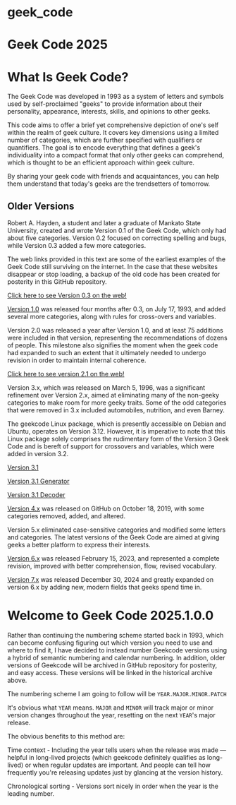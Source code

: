 # geek_code

# Geek Code 2025

# What Is Geek Code?
The Geek Code was developed in 1993 as a system of letters and symbols used by self-proclaimed "geeks" to provide information about their personality, appearance, interests, skills, and opinions to other geeks.

This code aims to offer a brief yet comprehensive depiction of one's self within the realm of geek culture. It covers key dimensions using a limited number of categories, which are further specified with qualifiers or quantifiers. The goal is to encode everything that defines a geek's individuality into a compact format that only other geeks can comprehend, which is thought to be an efficient approach within geek culture.

By sharing your geek code with friends and acquaintances, you can help them understand that today's geeks are the trendsetters of tomorrow.

Older Versions
------
Robert A. Hayden, a student and later a graduate of Mankato State University, created and wrote Version 0.1 of the Geek Code, which only had about five categories. Version 0.2 focused on correcting spelling and bugs, while Version 0.3 added a few more categories.

The web links provided in this text are some of the earliest examples of the Geek Code still surviving on the internet. In the case that these websites disappear or stop loading, a backup of the old code has been created for posterity in this GitHub repository.

[Click here to see Version 0.3 on the web!](https://github.com/exarobibliologist/geek-code/blob/main/Old%20Codes/Geek%20v0.3%20Code "This is perhaps the oldest still surviving example of Geek Code every found on the web! We backed it up, so it wouldn't get lost.")

[Version 1.0](https://github.com/exarobibliologist/geek-code/blob/main/Old%20Codes/Geek%20v1.0.1%20Code) was released four months after 0.3, on July 17, 1993, and added several more categories, along with rules for cross-overs and variables.

Version 2.0 was released a year after Version 1.0, and at least 75 additions were included in that version, representing the recommendations of dozens of people. This milestone also signifies the moment when the geek code had expanded to such an extent that it ultimately needed to undergo revision in order to maintain internal coherence.

[Click here to see version 2.1 on the web!](https://github.com/exarobibliologist/geek-code/blob/main/Old%20Codes/Geek%20v2.1%20Code)

Version 3.x, which was released on March 5, 1996, was a significant refinement over Version 2.x, aimed at eliminating many of the non-geeky categories to make room for more geeky traits. Some of the odd categories that were removed in 3.x included automobiles, nutrition, and even Barney.

The geekcode Linux package, which is presently accessible on Debian and Ubuntu, operates on Version 3.12. However, it is imperative to note that this Linux package solely comprises the rudimentary form of the Version 3 Geek Code and is bereft of support for crossovers and variables, which were added in version 3.2.

[Version 3.1](https://web.archive.org/web/20090220181018/http://geekcode.com/geek.html)

[Version 3.1 Generator](https://www.joereiss.net/geek/geek.html)

[Version 3.1 Decoder](http://www.ebb.org/ungeek/ "Real geeks shouldn't need this though.")

[Version 4.x](https://github.com/exarobibliologist/geek-code/blob/main/Old%20Codes/Geek%20v4%20Code) was released on GitHub on October 18, 2019, with some categories removed, added, and altered.

Version 5.x eliminated case-sensitive categories and modified some letters and categories. The latest versions of the Geek Code are aimed at giving geeks a better platform to express their interests.

[Version 6.x](https://github.com/exarobibliologist/geek-code/blob/main/Old%20Codes/Geek%20v6%20Code) was released February 15, 2023, and represented a complete revision, improved with better comprehension, flow, revised vocabulary.

[Version 7.x](https://github.com/exarobibliologist/geek-code/blob/main/Old%20Codes/Geek%20v7%20Code) was released December 30, 2024 and greatly expanded on version 6.x by adding new, modern fields that geeks spend time in.

Welcome to Geek Code 2025.1.0.0
======

Rather than continuing the numbering scheme started back in 1993, which can become confusing figuring out which version you need to use and where to find it, I have decided to instead number Geekcode versions using a hybrid of semantic numbering and calendar numbering.
In addition, older versions of Geekcode will be archived in GitHub repository for posterity, and easy access. These versions will be linked in the historical archive above.

The numbering scheme I am going to follow will be `YEAR.MAJOR.MINOR.PATCH`

It's obvious what `YEAR` means. `MAJOR` and `MINOR` will track major or minor version changes throughout the year, resetting on the next `YEAR`'s major release.

The obvious benefits to this method are:

Time context - Including the year tells users when the release was made — helpful in long-lived projects (which geekcode definitely qualifies as long-lived) or when regular updates are important. And people can tell how frequently you're releasing updates just by glancing at the version history.

Chronological sorting - Versions sort nicely in order when the year is the leading number.